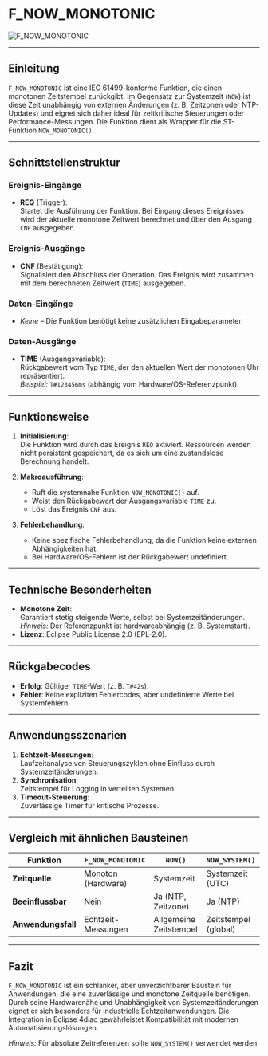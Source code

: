 # F_NOW_MONOTONIC

![F_NOW_MONOTONIC](https://github.com/user-attachments/assets/ae1652e1-fcca-44f4-aa16-c1cfa5a794cd)
 

* * * * * * * * * *

## Einleitung
`F_NOW_MONOTONIC` ist eine IEC 61499-konforme Funktion, die einen monotonen Zeitstempel zurückgibt.
Im Gegensatz zur Systemzeit (`NOW`) ist diese Zeit unabhängig von externen Änderungen (z. B. Zeitzonen oder NTP-Updates) und eignet sich daher ideal für zeitkritische Steuerungen oder Performance-Messungen.
Die Funktion dient als Wrapper für die ST-Funktion `NOW_MONOTONIC()`.

---

## Schnittstellenstruktur

### **Ereignis-Eingänge**
- **REQ** (Trigger):  
  Startet die Ausführung der Funktion. Bei Eingang dieses Ereignisses wird der aktuelle monotone Zeitwert berechnet und über den Ausgang `CNF` ausgegeben.

### **Ereignis-Ausgänge**
- **CNF** (Bestätigung):  
  Signalisiert den Abschluss der Operation. Das Ereignis wird zusammen mit dem berechneten Zeitwert (`TIME`) ausgegeben.

### **Daten-Eingänge**
- *Keine* – Die Funktion benötigt keine zusätzlichen Eingabeparameter.

### **Daten-Ausgänge**
- **TIME** (Ausgangsvariable):  
  Rückgabewert vom Typ `TIME`, der den aktuellen Wert der monotonen Uhr repräsentiert.  
  *Beispiel:* `T#123456ms` (abhängig vom Hardware/OS-Referenzpunkt).

---

## Funktionsweise

1. **Initialisierung**:  
   Die Funktion wird durch das Ereignis `REQ` aktiviert. Ressourcen werden nicht persistent gespeichert, da es sich um eine zustandslose Berechnung handelt.

2. **Makroausführung**:  
   - Ruft die systemnahe Funktion `NOW_MONOTONIC()` auf.  
   - Weist den Rückgabewert der Ausgangsvariable `TIME` zu.  
   - Löst das Ereignis `CNF` aus.

3. **Fehlerbehandlung**:  
   - Keine spezifische Fehlerbehandlung, da die Funktion keine externen Abhängigkeiten hat.  
   - Bei Hardware/OS-Fehlern ist der Rückgabewert undefiniert.

---

## Technische Besonderheiten
- **Monotone Zeit**:  
  Garantiert stetig steigende Werte, selbst bei Systemzeitänderungen.  
  *Hinweis:* Der Referenzpunkt ist hardwareabhängig (z. B. Systemstart).  
- **Lizenz**: Eclipse Public License 2.0 (EPL-2.0).  

---

## Rückgabecodes
- **Erfolg**: Gültiger `TIME`-Wert (z. B. `T#42s`).  
- **Fehler**: Keine expliziten Fehlercodes, aber undefinierte Werte bei Systemfehlern.

---

## Anwendungsszenarien
1. **Echtzeit-Messungen**:  
   Laufzeitanalyse von Steuerungszyklen ohne Einfluss durch Systemzeitänderungen.  
2. **Synchronisation**:  
   Zeitstempel für Logging in verteilten Systemen.  
3. **Timeout-Steuerung**:  
   Zuverlässige Timer für kritische Prozesse.

---

## Vergleich mit ähnlichen Bausteinen
| Funktion            | `F_NOW_MONOTONIC`      | `NOW()`               | `NOW_SYSTEM()`        |
|---------------------|------------------------|-----------------------|-----------------------|
| **Zeitquelle**      | Monoton (Hardware)     | Systemzeit            | Systemzeit (UTC)      |
| **Beeinflussbar**   | Nein                   | Ja (NTP, Zeitzone)    | Ja (NTP)              |
| **Anwendungsfall**  | Echtzeit-Messungen     | Allgemeine Zeitstempel| Zeitstempel (global)  |

---

## Fazit
`F_NOW_MONOTONIC` ist ein schlanker, aber unverzichtbarer Baustein für Anwendungen, die eine zuverlässige und monotone Zeitquelle benötigen.
Durch seine Hardwarenähe und Unabhängigkeit von Systemzeitänderungen eignet er sich besonders für industrielle Echtzeitanwendungen.
Die Integration in Eclipse 4diac gewährleistet Kompatibilität mit modernen Automatisierungslösungen.  

*Hinweis:* Für absolute Zeitreferenzen sollte `NOW_SYSTEM()` verwendet werden.
